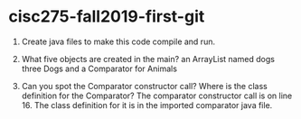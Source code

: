 # cisc275-fall2019-first-git
1. Create java files to make this code compile and run.

2. What five objects are created in the main?
	an ArrayList named dogs
	three Dogs
	and a Comparator for Animals

3. Can you spot the Comparator constructor call? Where is the class definition for the Comparator?
	The comparator constructor call is on line 16. 
	The class definition for it is in the imported comparator java file.